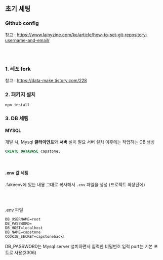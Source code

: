 ## 초기 세팅

### Github config

참고 : https://www.lainyzine.com/ko/article/how-to-set-git-repository-username-and-email/

<br><br>

### 1. 레포 fork

참고 : https://data-make.tistory.com/228

### 2. 패키지 설치

```
npm install
```

### 3. DB 세팅

#### MYSQL

개발 시, Mysql **클라이언트**와 **서버** 설치 필요
서버 설치 이후에는 작업하는 DB 생성

```sql
CREATE DATABASE capstone;
```

<br>

#### .env 값 세팅

.fakeenv에 있는 내용 그대로 복사해서 `.env` 파일을 생성 (프로젝트 최상단에)

<br><br>

.env 파일

```
DB_USERNAME=root
DB_PASSWORD=
DB_HOST=localhost
DB_NAME=capstone
COOKIE_SECRET=capstoneback!
```

DB_PASSWORD는 Mysql server 설치하면서 입력한 비밀번호 입력
port는 기본 포트로 사용(3306)

<br><br>
